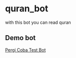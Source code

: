 # quran_bot
with this bot you can read quran

## Demo bot
[Pergi Coba Test Bot](https://t.me/AlAqurann_Bot)
